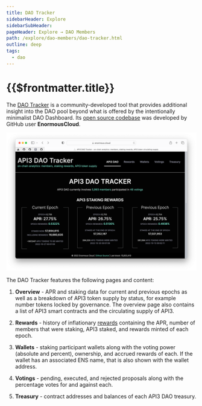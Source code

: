 ```yaml
---
title: DAO Tracker
sidebarHeader: Explore
sidebarSubHeader:
pageHeader: Explore → DAO Members
path: /explore/dao-members/dao-tracker.html
outline: deep
tags:
  - dao
---
```


<PageHeader/>

<SearchHighlight/>

<FlexStartTag/>

# {{$frontmatter.title}}

The [DAO Tracker](https://enormous.cloud/dao/api3/tracker/)<ExternalLinkImage/>
is a community-developed tool that provides additional insight into the DAO pool
beyond what is offered by the intentionally minimalist DAO Dashboard. Its
[open source codebase](https://github.com/EnormousCloud/api3-dao-tracker)<ExternalLinkImage/>
was developed by GitHub user **EnormousCloud**.

![dao-tracker](../assets/images/dao-tracker.png)

The DAO Tracker features the following pages and content:

1. **Overview** - APR and staking data for current and previous epochs as well
   as a breakdown of API3 token supply by status, for example number tokens
   locked by governance. The overview page also contains a list of API3 smart
   contracts and the circulating supply of API3.

2. **Rewards** - history of inflationary
   [rewards](/explore/dao-members/rewards.md) containing the APR, number of
   members that were staking, API3 staked, and rewards minted of each epoch.

3. **Wallets** - staking participant wallets along with the voting power
   (absolute and percent), ownership, and accrued rewards of each. If the wallet
   has an associated ENS name, that is also shown with the wallet address.

4. **Votings** - pending, executed, and rejected proposals along with the
   percentage votes for and against each.

5. **Treasury** - contract addresses and balances of each API3 DAO treasury.

<FlexEndTag/>
